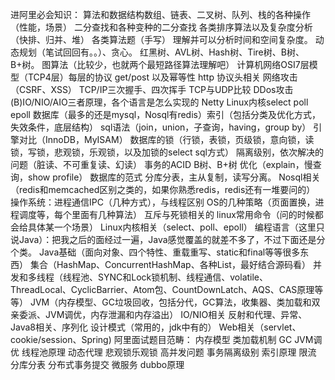 进阿里必会知识：
算法和数据结构数组、链表、二叉树、队列、栈的各种操作（性能，场景）
二分查找和各种变种的二分查找
各类排序算法以及复杂度分析（快排、归并、堆）
各类算法题（手写）
理解并可以分析时间和空间复杂度。
动态规划（笔试回回有。。）、贪心。
红黑树、AVL树、Hash树、Tire树、B树、B+树。
图算法（比较少，也就两个最短路径算法理解吧）
计算机网络OSI7层模型（TCP4层）每层的协议
get/post 以及幂等性
http 协议头相关
网络攻击（CSRF、XSS）
TCP/IP三次握手、四次挥手
TCP与UDP比较
DDos攻击
(B)IO/NIO/AIO三者原理，各个语言是怎么实现的
Netty
Linux内核select poll epoll
数据库（最多的还是mysql，Nosql有redis）索引（包括分类及优化方式，失效条件，底层结构）
sql语法（join，union，子查询，having，group by）
引擎对比（InnoDB，MyISAM）
数据库的锁（行锁，表锁，页级锁，意向锁，读锁，写锁，悲观锁，乐观锁，以及加锁的select sql方式）
隔离级别，依次解决的问题（脏读、不可重复读、幻读）
事务的ACID
B树、B+树
优化（explain，慢查询，show profile）
数据库的范式
分库分表，主从复制，读写分离。
Nosql相关（redis和memcached区别之类的，如果你熟悉redis，redis还有一堆要问的）
操作系统：进程通信IPC（几种方式），与线程区别
OS的几种策略（页面置换，进程调度等，每个里面有几种算法）
互斥与死锁相关的
linux常用命令（问的时候都会给具体某一个场景）
Linux内核相关（select、poll、epoll）
编程语言（这里只说Java）：把我之后的面经过一遍，Java感觉覆盖的就差不多了，不过下面还是分个类。
Java基础（面向对象、四个特性、重载重写、static和final等等很多东西）
集合（HashMap、ConcurrentHashMap、各种List，最好结合源码看）
并发和多线程（线程池、SYNC和Lock锁机制、线程通信、volatile、ThreadLocal、CyclicBarrier、Atom包、CountDownLatch、AQS、CAS原理等等）
JVM（内存模型、GC垃圾回收，包括分代，GC算法，收集器、类加载和双亲委派、JVM调优，内存泄漏和内存溢出）
IO/NIO相关
反射和代理、异常、Java8相关、序列化
设计模式（常用的，jdk中有的）
Web相关（servlet、cookie/session、Spring)
阿里面试题目范畴：
内存模型
类加载机制
GC
JVM调优
线程池原理
动态代理
悲观锁乐观锁
高并发问题
事务隔离级别
索引原理
限流
分库分表
分布式事务提交
微服务
dubbo原理
